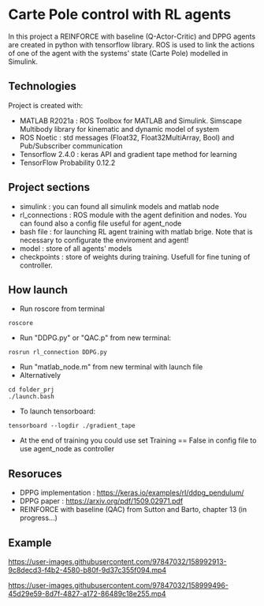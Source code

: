 # Carte Pole control with RL agents

In this project a REINFORCE with baseline (Q-Actor-Critic) and DPPG agents are created in python with tensorflow library. ROS is used to link the actions of one of the agent with the systems' state (Carte Pole) modelled in Simulink. 

## Technologies
Project is created with:
* MATLAB R2021a : ROS Toolbox for MATLAB and Simulink. Simscape Multibody library for kinematic and dynamic model of system
* ROS Noetic : std messages (Float32, Float32MultiArray, Bool) and Pub/Subscriber communication
* Tensorflow 2.4.0 : keras API and gradient tape method for learning
* TensorFlow Probability 0.12.2

## Project sections
* simulink : you can found all simulink models and matlab node
* rl_connections : ROS module with the agent definition and nodes. You can found also a config file useful for agent_node
* bash file : for launching RL agent training with matlab brige. Note that is necessary to configurate the enviroment and agent!
* model : store of all agents' models
* checkpoints : store of weights during training. Usefull for fine tuning of controller.

## How launch
* Run roscore from terminal
```
roscore
```
* Run "DDPG.py" or "QAC.p" from new terminal:
```
rosrun rl_connection DDPG.py
```
* Run "matlab_node.m" from new terminal with launch file
* Alternatively
```
cd folder_prj
./launch.bash
```
* To launch tensorboard:
```
tensorboard --logdir ./gradient_tape
```
* At the end of training you could use set Training == False in config file to use agent_node as controller

## Resoruces

* DPPG implementation : https://keras.io/examples/rl/ddpg_pendulum/
* DPPG paper : https://arxiv.org/pdf/1509.02971.pdf
* REINFORCE with baseline (QAC) from Sutton and Barto, chapter 13 (in progress...)

## Example

https://user-images.githubusercontent.com/97847032/158992913-9c8decd3-f4b2-4580-b80f-9d37c355f094.mp4



https://user-images.githubusercontent.com/97847032/158999496-45d29e59-8d7f-4827-a172-86489c18e255.mp4





